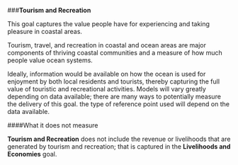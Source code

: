 ###**Tourism and Recreation**

This goal captures the value people have for experiencing and taking pleasure in coastal areas.

Tourism, travel, and recreation in coastal and ocean areas are major components of thriving coastal communities and a measure of how much people value ocean systems.

Ideally, information would be available on how the ocean is used for enjoyment by both local residents and tourists, thereby capturing the full value of touristic and recreational activities. Models will vary greatly depending on data available; there are many ways to potentially measure the delivery of this goal. the type of reference point used will depend on the data available.

####What it does not measure

**Tourism and Recreation** does not include the revenue or livelihoods that are generated by tourism and recreation; that is captured in the **Livelihoods and Economies** goal.

